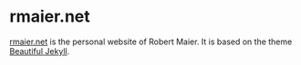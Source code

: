# rmaier.net

[rmaier.net](http://www.rmaier.net/) is the personal website of Robert Maier. It is based on the theme [Beautiful Jekyll](http://deanattali.com/beautiful-jekyll).

